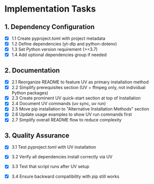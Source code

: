 # Implementation Tasks

## 1. Dependency Configuration
- [x] 1.1 Create pyproject.toml with project metadata
- [x] 1.2 Define dependencies (yt-dlp and python-dotenv)
- [x] 1.3 Set Python version requirement (>=3.7)
- [x] 1.4 Add optional dependencies group if needed

## 2. Documentation
- [x] 2.1 Reorganize README to feature UV as primary installation method
- [x] 2.2 Simplify prerequisites section (UV + ffmpeg only, not individual Python packages)
- [x] 2.3 Create prominent UV quick-start section at top of Installation
- [x] 2.4 Document UV commands (uv sync, uv run)
- [x] 2.5 Move pip installation to "Alternative Installation Methods" section
- [x] 2.6 Update usage examples to show UV run commands first
- [x] 2.7 Simplify overall README flow to reduce complexity

## 3. Quality Assurance
- [x] 3.1 Test pyproject.toml with UV installation
- [x] 3.2 Verify all dependencies install correctly via UV
- [x] 3.3 Test that script runs after UV setup
- [x] 3.4 Ensure backward compatibility with pip still works

